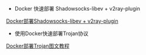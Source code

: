 
* Docker 快速部署 Shadowsocks-libev + v2ray-plugin

[Docker部署Shadowsocks-libev + v2ray-plugin](https://teddysun.com/569.html)

* 使用Docker快速部署Trojan协议

[Docker部署Trojan图文教程](https://ssu.tw/index.php/archives/40/)




